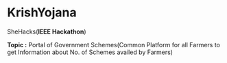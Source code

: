 # KrishYojana

 SheHacks(**IEEE Hackathon**)
 
**Topic :** Portal of Government Schemes(Common Platform for all Farmers to get Information about No. of Schemes availed by Farmers)
